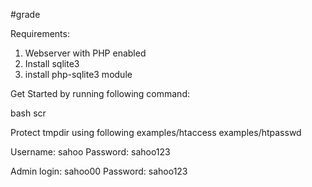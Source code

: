 #grade

Requirements:

1. Webserver with PHP enabled
2. Install sqlite3
3. install php-sqlite3 module

Get Started by running following command:

bash scr

Protect tmpdir using following
examples/htaccess
examples/htpasswd

Username: sahoo
Password: sahoo123

Admin login: sahoo00
Password: sahoo123

